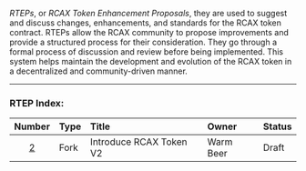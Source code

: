_RTEPs_, or _RCAX Token Enhancement Proposals_, they are used to suggest and discuss changes, enhancements, and standards for the RCAX token contract. RTEPs allow the RCAX community to propose improvements and provide a structured process for their consideration. They go through a formal process of discussion and review before being implemented. This system helps maintain the development and evolution of the RCAX token in a decentralized and community-driven manner.

---

### RTEP Index:

|Number|Type|Title|Owner|Status|
|:-:|:-|:-|:-|:-|
[2](/RTEP-2.md)|Fork|Introduce RCAX Token V2|Warm Beer|Draft|
